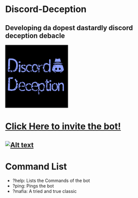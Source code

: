 # Discord-Deception
Developing da dopest dastardly discord deception debacle
---
<img src="/images/Logo4.png" alt="Banner" width="200" height="200">

# [Click Here to invite the bot!](https://discord.com/api/oauth2/authorize?client_id=715691202535620712&permissions=8&scope=bot "Invite the Bot!")

[![Alt text](https://img.youtube.com/vi/ps9Z81-WMVs/0.jpg)](https://www.youtube.com/watch?v=ps9Z81-WMVs)
---
# Command List
- ?help: Lists the Commands of the bot
- ?ping: Pings the bot
- ?mafia: A tried and true classic
